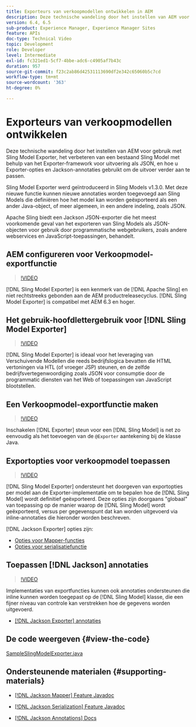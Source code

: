 ```yaml
---
title: Exporteurs van verkoopmodellen ontwikkelen in AEM
description: Deze technische wandeling door het instellen van AEM voor gebruik met Sling Model Exporter, het verbeteren van een bestaand Sling Model met behulp van het Exporter-framework voor uitvoering als JSON, en hoe u Exporter-opties en Jackson-annotaties gebruikt om de uitvoer verder aan te passen.
version: 6.4, 6.5
sub-product: Experience Manager, Experience Manager Sites
feature: APIs
doc-type: Technical Video
topic: Development
role: Developer
level: Intermediate
exl-id: fc321ed1-5cf7-4bbe-adc6-c4905af7b43c
duration: 957
source-git-commit: f23c2ab86d42531113690df2e342c65060b5c7cd
workflow-type: tm+mt
source-wordcount: '363'
ht-degree: 0%

---
```


# Exporteurs van verkoopmodellen ontwikkelen

Deze technische wandeling door het instellen van AEM voor gebruik met Sling Model Exporter, het verbeteren van een bestaand Sling Model met behulp van het Exporter-framework voor uitvoering als JSON, en hoe u Exporter-opties en Jackson-annotaties gebruikt om de uitvoer verder aan te passen.

Sling Model Exporter werd geïntroduceerd in Sling Models v1.3.0. Met deze nieuwe functie kunnen nieuwe annotaties worden toegevoegd aan Sling Models die definiëren hoe het model kan worden geëxporteerd als een ander Java-object, of meer algemeen, in een andere indeling, zoals JSON.

Apache Sling biedt een Jackson JSON-exporter die het meest voorkomende geval van het exporteren van Sling Models als JSON-objecten voor gebruik door programmatische webgebruikers, zoals andere webservices en JavaScript-toepassingen, behandelt.

## AEM configureren voor Verkoopmodel-exportfunctie

>[!VIDEO](https://video.tv.adobe.com/v/16862?quality=12&learn=on)

[!DNL Sling Model Exporter] is een kenmerk van de [!DNL Apache Sling] en niet rechtstreeks gebonden aan de AEM productreleasecyclus. [!DNL Sling Model Exporter] is compatibel met AEM 6.3 en hoger.

## Het gebruik-hoofdlettergebruik voor [!DNL Sling Model Exporter]

>[!VIDEO](https://video.tv.adobe.com/v/16863?quality=12&learn=on)

[!DNL Sling Model Exporter] is ideaal voor het leveraging van Verschuivende Modellen die reeds bedrijfslogica bevatten die HTML vertoningen via HTL (of vroeger JSP) steunen, en de zelfde bedrijfsvertegenwoordiging zoals JSON voor consumptie door de programmatic diensten van het Web of toepassingen van JavaScript blootstellen.

## Een Verkoopmodel-exportfunctie maken

>[!VIDEO](https://video.tv.adobe.com/v/16864?quality=12&learn=on)

Inschakelen [!DNL Exporter] steun voor een [!DNL Sling Model] is net zo eenvoudig als het toevoegen van de `@Exporter` aantekening bij de klasse Java.

## Exportopties voor verkoopmodel toepassen

>[!VIDEO](https://video.tv.adobe.com/v/16865?quality=12&learn=on)

[!DNL Sling Model Exporter] ondersteunt het doorgeven van exportopties per model aan de Exporter-implementatie om te bepalen hoe de [!DNL Sling Model] wordt definitief geëxporteerd. Deze opties zijn doorgaans &quot;globaal&quot; van toepassing op de manier waarop de [!DNL Sling Model] wordt geëxporteerd, versus per gegevenspunt dat kan worden uitgevoerd via inline-annotaties die hieronder worden beschreven.

[!DNL Jackson Exporter] opties zijn:

* [Opties voor Mapper-functies](https://static.javadoc.io/com.fasterxml.jackson.core/jackson-databind/2.8.5/com/fasterxml/jackson/databind/MapperFeature.html)
* [Opties voor serialisatiefunctie](https://static.javadoc.io/com.fasterxml.jackson.core/jackson-databind/2.8.5/com/fasterxml/jackson/databind/SerializationFeature.html)

## Toepassen [!DNL Jackson] annotaties

>[!VIDEO](https://video.tv.adobe.com/v/16866?quality=12&learn=on)

Implementaties van exportfuncties kunnen ook annotaties ondersteunen die inline kunnen worden toegepast op de [!DNL Sling Model] klasse, die een fijner niveau van controle kan verstrekken hoe de gegevens worden uitgevoerd.

* [[!DNL Jackson Exporter] annotaties](https://github.com/FasterXML/jackson-annotations/wiki/Jackson-Annotations)

## De code weergeven {#view-the-code}

[SampleSlingModelExporter.java](https://github.com/Adobe-Consulting-Services/acs-aem-samples/blob/master/core/src/main/java/com/adobe/acs/samples/models/SampleSlingModelExporter.java)

## Ondersteunende materialen {#supporting-materials}

* [[!DNL Jackson Mapper] Feature Javadoc](https://static.javadoc.io/com.fasterxml.jackson.core/jackson-databind/2.8.5/com/fasterxml/jackson/databind/MapperFeature.html)
* [[!DNL Jackson Serialization] Feature Javadoc](https://static.javadoc.io/com.fasterxml.jackson.core/jackson-databind/2.8.5/com/fasterxml/jackson/databind/SerializationFeature.html)

* [[!DNL Jackson Annotations] Docs](https://github.com/FasterXML/jackson-annotations/wiki/Jackson-Annotations)
